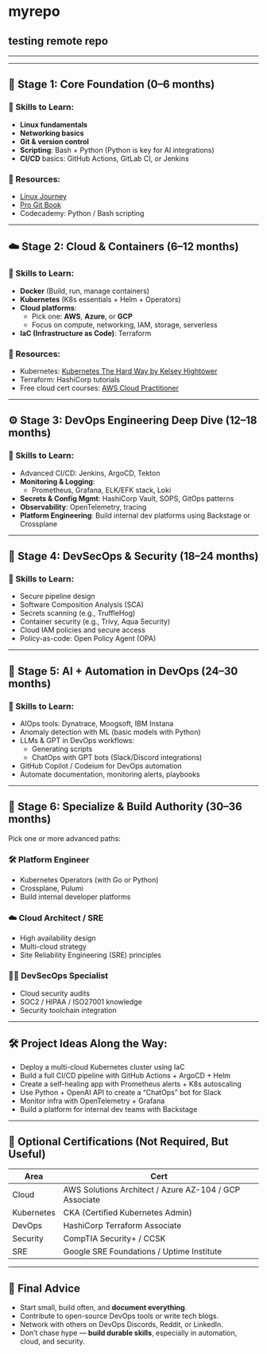 # myrepo
testing remote repo
---
----
----

## 🧩 Stage 1: Core Foundation (0–6 months)

### 🔧 Skills to Learn:
- **Linux fundamentals**
- **Networking basics**
- **Git & version control**
- **Scripting**: Bash + Python (Python is key for AI integrations)
- **CI/CD** basics: GitHub Actions, GitLab CI, or Jenkins

### 📘 Resources:
- [Linux Journey](https://linuxjourney.com/)
- [Pro Git Book](https://git-scm.com/book/en/v2)
- Codecademy: Python / Bash scripting

---

## ☁️ Stage 2: Cloud & Containers (6–12 months)

### 🔧 Skills to Learn:
- **Docker** (Build, run, manage containers)
- **Kubernetes** (K8s essentials + Helm + Operators)
- **Cloud platforms**:
  - Pick one: **AWS**, **Azure**, or **GCP**
  - Focus on compute, networking, IAM, storage, serverless
- **IaC (Infrastructure as Code)**: Terraform

### 📘 Resources:
- Kubernetes: [Kubernetes The Hard Way by Kelsey Hightower](https://github.com/kelseyhightower/kubernetes-the-hard-way)
- Terraform: HashiCorp tutorials
- Free cloud cert courses: [AWS Cloud Practitioner](https://www.aws.training/)

---

## ⚙️ Stage 3: DevOps Engineering Deep Dive (12–18 months)

### 🔧 Skills to Learn:
- Advanced CI/CD: Jenkins, ArgoCD, Tekton
- **Monitoring & Logging**:
  - Prometheus, Grafana, ELK/EFK stack, Loki
- **Secrets & Config Mgmt**: HashiCorp Vault, SOPS, GitOps patterns
- **Observability**: OpenTelemetry, tracing
- **Platform Engineering**: Build internal dev platforms using Backstage or Crossplane

---

## 🔐 Stage 4: DevSecOps & Security (18–24 months)

### 🔧 Skills to Learn:
- Secure pipeline design
- Software Composition Analysis (SCA)
- Secrets scanning (e.g., TruffleHog)
- Container security (e.g., Trivy, Aqua Security)
- Cloud IAM policies and secure access
- Policy-as-code: Open Policy Agent (OPA)

---

## 🤖 Stage 5: AI + Automation in DevOps (24–30 months)

### 🔧 Skills to Learn:
- AIOps tools: Dynatrace, Moogsoft, IBM Instana
- Anomaly detection with ML (basic models with Python)
- LLMs & GPT in DevOps workflows:
  - Generating scripts
  - ChatOps with GPT bots (Slack/Discord integrations)
- GitHub Copilot / Codeium for DevOps automation
- Automate documentation, monitoring alerts, playbooks

---

## 🧠 Stage 6: Specialize & Build Authority (30–36 months)

Pick one or more advanced paths:

### 🛠 Platform Engineer
- Kubernetes Operators (with Go or Python)
- Crossplane, Pulumi
- Build internal developer platforms

### ☁️ Cloud Architect / SRE
- High availability design
- Multi-cloud strategy
- Site Reliability Engineering (SRE) principles

### 🧑‍💻 DevSecOps Specialist
- Cloud security audits
- SOC2 / HIPAA / ISO27001 knowledge
- Security toolchain integration

---

## 🛠 Project Ideas Along the Way:
- Deploy a multi-cloud Kubernetes cluster using IaC
- Build a full CI/CD pipeline with GitHub Actions + ArgoCD + Helm
- Create a self-healing app with Prometheus alerts + K8s autoscaling
- Use Python + OpenAI API to create a “ChatOps” bot for Slack
- Monitor infra with OpenTelemetry + Grafana
- Build a platform for internal dev teams with Backstage

---

## 📜 Optional Certifications (Not Required, But Useful)

| Area       | Cert                                                   |
| ---------- | ------------------------------------------------------ |
| Cloud      | AWS Solutions Architect / Azure AZ-104 / GCP Associate |
| Kubernetes | CKA (Certified Kubernetes Admin)                       |
| DevOps     | HashiCorp Terraform Associate                          |
| Security   | CompTIA Security+ / CCSK                               |
| SRE        | Google SRE Foundations / Uptime Institute              |

---

## 💬 Final Advice
- Start small, build often, and **document everything**.
- Contribute to open-source DevOps tools or write tech blogs.
- Network with others on DevOps Discords, Reddit, or LinkedIn.
- Don’t chase hype — **build durable skills**, especially in automation, cloud, and security.
